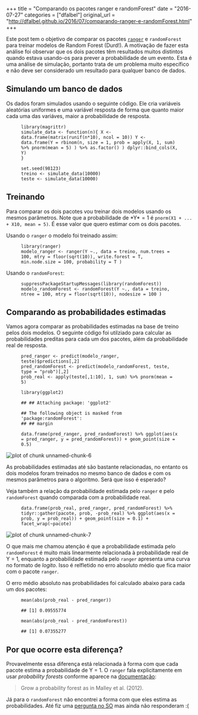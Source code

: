 +++
title = "Comparando os pacotes ranger e randomForest"
date = "2016-07-27"
categories = ["dfalbel"]
original_url = "http://dfalbel.github.io/2016/07/comparando-ranger-e-randomForest.html"
+++

<article class="post-content">
<p>
Este post tem o objetivo de comparar os pacotes
<a href="https://github.com/imbs-hl/ranger"><code class="highlighter-rouge">ranger</code></a>
e <code class="highlighter-rouge">randomForest</code> para treinar
modelos de Random Forest (Durd!). A motivação de fazer esta análise foi
observar que os dois pacotes têm resultados muitos distintos quando
estava usando-os para prever a probabilidade de um evento. Esta é uma
análise de simulação, portanto trata de um problema muito específico e
não deve ser considerado um resultado para qualquer banco de dados.
</p>
<h2 id="simulando-um-banco-de-dados">
Simulando um banco de dados
</h2>
<p>
Os dados foram simulados usando o seguinte código. Ele cria variáveis
aleatórias uniformes e uma variável resposta de forma que quanto maior
cada uma das variáves, maior a probabilidade de resposta.
</p>
<figure class="highlight">
<pre><code class="language-r"><span class="n">library</span><span class="p">(</span><span class="n">magrittr</span><span class="p">)</span><span class="w">
</span><span class="n">simulate_data</span><span class="w"> </span><span class="o">&lt;-</span><span class="w"> </span><span class="k">function</span><span class="p">(</span><span class="n">n</span><span class="p">){</span><span class="w"> </span><span class="n">X</span><span class="w"> </span><span class="o">&lt;-</span><span class="w"> </span><span class="n">data.frame</span><span class="p">(</span><span class="n">matrix</span><span class="p">(</span><span class="n">runif</span><span class="p">(</span><span class="n">n</span><span class="o">*</span><span class="m">10</span><span class="p">),</span><span class="w"> </span><span class="n">ncol</span><span class="w"> </span><span class="o">=</span><span class="w"> </span><span class="m">10</span><span class="p">))</span><span class="w"> </span><span class="n">Y</span><span class="w"> </span><span class="o">&lt;-</span><span class="w"> </span><span class="n">data.frame</span><span class="p">(</span><span class="n">Y</span><span class="w"> </span><span class="o">=</span><span class="w"> </span><span class="n">rbinom</span><span class="p">(</span><span class="n">n</span><span class="p">,</span><span class="w"> </span><span class="n">size</span><span class="w"> </span><span class="o">=</span><span class="w"> </span><span class="m">1</span><span class="p">,</span><span class="w"> </span><span class="n">prob</span><span class="w"> </span><span class="o">=</span><span class="w"> </span><span class="n">apply</span><span class="p">(</span><span class="n">X</span><span class="p">,</span><span class="w"> </span><span class="m">1</span><span class="p">,</span><span class="w"> </span><span class="n">sum</span><span class="p">)</span><span class="w"> </span><span class="o">%&gt;%</span><span class="w"> </span><span class="n">pnorm</span><span class="p">(</span><span class="n">mean</span><span class="w"> </span><span class="o">=</span><span class="w"> </span><span class="m">5</span><span class="p">)</span><span class="w"> </span><span class="p">)</span><span class="w"> </span><span class="o">%&gt;%</span><span class="w"> </span><span class="n">as.factor</span><span class="p">()</span><span class="w"> </span><span class="p">)</span><span class="w"> </span><span class="n">dplyr</span><span class="o">::</span><span class="n">bind_cols</span><span class="p">(</span><span class="n">X</span><span class="p">,</span><span class="w"> </span><span class="n">Y</span><span class="p">)</span><span class="w">
</span><span class="p">}</span></code></pre>
</figure>
<figure class="highlight">
<pre><code class="language-r"><span class="n">set.seed</span><span class="p">(</span><span class="m">98123</span><span class="p">)</span><span class="w">
</span><span class="n">treino</span><span class="w"> </span><span class="o">&lt;-</span><span class="w"> </span><span class="n">simulate_data</span><span class="p">(</span><span class="m">10000</span><span class="p">)</span><span class="w">
</span><span class="n">teste</span><span class="w"> </span><span class="o">&lt;-</span><span class="w"> </span><span class="n">simulate_data</span><span class="p">(</span><span class="m">10000</span><span class="p">)</span></code></pre>
</figure>
<h2 id="treinando">
Treinando
</h2>
<p>
Para comparar os dois pacotes vou treinar dois modelos usando os mesmos
parâmetros. Note que a probabilidade de *Y* = 1 é
<code class="highlighter-rouge">pnorm(X1 + ... + X10, mean = 5)</code>.
É esse valor que quero estimar com os dois pacotes.
</p>
<p>
Usando o <code class="highlighter-rouge">ranger</code> o modelo foi
treinado assim:
</p>
<figure class="highlight">
<pre><code class="language-r"><span class="n">library</span><span class="p">(</span><span class="n">ranger</span><span class="p">)</span><span class="w">
</span><span class="n">modelo_ranger</span><span class="w"> </span><span class="o">&lt;-</span><span class="w"> </span><span class="n">ranger</span><span class="p">(</span><span class="n">Y</span><span class="w"> </span><span class="o">~</span><span class="n">.</span><span class="p">,</span><span class="w"> </span><span class="n">data</span><span class="w"> </span><span class="o">=</span><span class="w"> </span><span class="n">treino</span><span class="p">,</span><span class="w"> </span><span class="n">num.trees</span><span class="w"> </span><span class="o">=</span><span class="w"> </span><span class="m">100</span><span class="p">,</span><span class="w"> </span><span class="n">mtry</span><span class="w"> </span><span class="o">=</span><span class="w"> </span><span class="nf">floor</span><span class="p">(</span><span class="nf">sqrt</span><span class="p">(</span><span class="m">10</span><span class="p">)),</span><span class="w"> </span><span class="n">write.forest</span><span class="w"> </span><span class="o">=</span><span class="w"> </span><span class="nb">T</span><span class="p">,</span><span class="w"> </span><span class="n">min.node.size</span><span class="w"> </span><span class="o">=</span><span class="w"> </span><span class="m">100</span><span class="p">,</span><span class="w"> </span><span class="n">probability</span><span class="w"> </span><span class="o">=</span><span class="w"> </span><span class="nb">T</span><span class="w"> </span><span class="p">)</span></code></pre>
</figure>
<p>
Usando o <code class="highlighter-rouge">randomForest</code>:
</p>
<figure class="highlight">
<pre><code class="language-r"><span class="n">suppressPackageStartupMessages</span><span class="p">(</span><span class="n">library</span><span class="p">(</span><span class="n">randomForest</span><span class="p">))</span><span class="w">
</span><span class="n">modelo_randomForest</span><span class="w"> </span><span class="o">&lt;-</span><span class="w"> </span><span class="n">randomForest</span><span class="p">(</span><span class="n">Y</span><span class="w"> </span><span class="o">~</span><span class="n">.</span><span class="p">,</span><span class="w"> </span><span class="n">data</span><span class="w"> </span><span class="o">=</span><span class="w"> </span><span class="n">treino</span><span class="p">,</span><span class="w"> </span><span class="n">ntree</span><span class="w"> </span><span class="o">=</span><span class="w"> </span><span class="m">100</span><span class="p">,</span><span class="w"> </span><span class="n">mtry</span><span class="w"> </span><span class="o">=</span><span class="w"> </span><span class="nf">floor</span><span class="p">(</span><span class="nf">sqrt</span><span class="p">(</span><span class="m">10</span><span class="p">)),</span><span class="w"> </span><span class="n">nodesize</span><span class="w"> </span><span class="o">=</span><span class="w"> </span><span class="m">100</span><span class="w"> </span><span class="p">)</span></code></pre>
</figure>
<h2 id="comparando-as-probabilidades-estimadas">
Comparando as probabilidades estimadas
</h2>
<p>
Vamos agora comparar as probabilidades estimadas na base de treino pelos
dois modelos. O seguinte código foi utilziado para calcular as
probabilidades preditas para cada um dos pacotes, além da probabilidade
real de resposta.
</p>
<figure class="highlight">
<pre><code class="language-r"><span class="n">pred_ranger</span><span class="w"> </span><span class="o">&lt;-</span><span class="w"> </span><span class="n">predict</span><span class="p">(</span><span class="n">modelo_ranger</span><span class="p">,</span><span class="w"> </span><span class="n">teste</span><span class="p">)</span><span class="o">$</span><span class="n">predictions</span><span class="p">[,</span><span class="m">2</span><span class="p">]</span><span class="w">
</span><span class="n">pred_randomForest</span><span class="w"> </span><span class="o">&lt;-</span><span class="w"> </span><span class="n">predict</span><span class="p">(</span><span class="n">modelo_randomForest</span><span class="p">,</span><span class="w"> </span><span class="n">teste</span><span class="p">,</span><span class="w"> </span><span class="n">type</span><span class="w"> </span><span class="o">=</span><span class="w"> </span><span class="s2">&quot;prob&quot;</span><span class="p">)[,</span><span class="m">2</span><span class="p">]</span><span class="w">
</span><span class="n">prob_real</span><span class="w"> </span><span class="o">&lt;-</span><span class="w"> </span><span class="n">apply</span><span class="p">(</span><span class="n">teste</span><span class="p">[,</span><span class="m">1</span><span class="o">:</span><span class="m">10</span><span class="p">],</span><span class="w"> </span><span class="m">1</span><span class="p">,</span><span class="w"> </span><span class="n">sum</span><span class="p">)</span><span class="w"> </span><span class="o">%&gt;%</span><span class="w"> </span><span class="n">pnorm</span><span class="p">(</span><span class="n">mean</span><span class="w"> </span><span class="o">=</span><span class="w"> </span><span class="m">5</span><span class="p">)</span></code></pre>
</figure>
<figure class="highlight">
<pre><code class="language-r"><span class="n">library</span><span class="p">(</span><span class="n">ggplot2</span><span class="p">)</span></code></pre>
</figure>
<figure class="highlight">
<pre><code class="language-text">## ## Attaching package: &apos;ggplot2&apos;</code></pre>
</figure>
<figure class="highlight">
<pre><code class="language-text">## The following object is masked from &apos;package:randomForest&apos;:
## ## margin</code></pre>
</figure>
<figure class="highlight">
<pre><code class="language-r"><span class="n">data.frame</span><span class="p">(</span><span class="n">pred_ranger</span><span class="p">,</span><span class="w"> </span><span class="n">pred_randomForest</span><span class="p">)</span><span class="w"> </span><span class="o">%&gt;%</span><span class="w"> </span><span class="n">ggplot</span><span class="p">(</span><span class="n">aes</span><span class="p">(</span><span class="n">x</span><span class="w"> </span><span class="o">=</span><span class="w"> </span><span class="n">pred_ranger</span><span class="p">,</span><span class="w"> </span><span class="n">y</span><span class="w"> </span><span class="o">=</span><span class="w"> </span><span class="n">pred_randomForest</span><span class="p">))</span><span class="w"> </span><span class="o">+</span><span class="w"> </span><span class="n">geom_point</span><span class="p">(</span><span class="n">size</span><span class="w"> </span><span class="o">=</span><span class="w"> </span><span class="m">0.5</span><span class="p">)</span></code></pre>
</figure>
<p>
<img src="http://dfalbel.github.io/images/2016-07-27-comparando-ranger-e-randomForest/unnamed-chunk-6-1.png" alt="plot of chunk unnamed-chunk-6">
</p>
<p>
As probabilidades estimadas até são bastante relacionadas, no entanto os
dois modelos foram treinados no mesmo banco de dados e com os mesmos
parâmetros para o algoritmo. Será que isso é esperado?
</p>
<p>
Veja também a relação da probabilidade estimada pelo
<code class="highlighter-rouge">ranger</code> e pelo
<code class="highlighter-rouge">randomForest</code> quando comparada com
a probabilidade real.
</p>
<figure class="highlight">
<pre><code class="language-r"><span class="n">data.frame</span><span class="p">(</span><span class="n">prob_real</span><span class="p">,</span><span class="w"> </span><span class="n">pred_ranger</span><span class="p">,</span><span class="w"> </span><span class="n">pred_randomForest</span><span class="p">)</span><span class="w"> </span><span class="o">%&gt;%</span><span class="w"> </span><span class="n">tidyr</span><span class="o">::</span><span class="n">gather</span><span class="p">(</span><span class="n">pacote</span><span class="p">,</span><span class="w"> </span><span class="n">prob</span><span class="p">,</span><span class="w"> </span><span class="o">-</span><span class="n">prob_real</span><span class="p">)</span><span class="w"> </span><span class="o">%&gt;%</span><span class="w"> </span><span class="n">ggplot</span><span class="p">(</span><span class="n">aes</span><span class="p">(</span><span class="n">x</span><span class="w"> </span><span class="o">=</span><span class="w"> </span><span class="n">prob</span><span class="p">,</span><span class="w"> </span><span class="n">y</span><span class="w"> </span><span class="o">=</span><span class="w"> </span><span class="n">prob_real</span><span class="p">))</span><span class="w"> </span><span class="o">+</span><span class="w"> </span><span class="n">geom_point</span><span class="p">(</span><span class="n">size</span><span class="w"> </span><span class="o">=</span><span class="w"> </span><span class="m">0.1</span><span class="p">)</span><span class="w"> </span><span class="o">+</span><span class="w"> </span><span class="n">facet_wrap</span><span class="p">(</span><span class="o">~</span><span class="n">pacote</span><span class="p">)</span></code></pre>
</figure>
<p>
<img src="http://dfalbel.github.io/images/2016-07-27-comparando-ranger-e-randomForest/unnamed-chunk-7-1.png" alt="plot of chunk unnamed-chunk-7">
</p>
<p>
O que mais me chamou atenção é que a probabilidade estimada pelo
<code class="highlighter-rouge">randomForest</code> é muito mais
linearmente relacionada à probabilidade real de Y = 1, enquanto a
probabilidade estimada pelo
<code class="highlighter-rouge">ranger</code> apresenta uma curva no
formato de <em>logito</em>. Isso é relfletido no erro absoluto médio que
fica maior com o pacote <code class="highlighter-rouge">ranger</code>.
</p>
<p>
O erro médio absoluto nas probabilidades foi calculado abaixo para cada
um dos pacotes:
</p>
<figure class="highlight">
<pre><code class="language-r"><span class="n">mean</span><span class="p">(</span><span class="nf">abs</span><span class="p">(</span><span class="n">prob_real</span><span class="w"> </span><span class="o">-</span><span class="w"> </span><span class="n">pred_ranger</span><span class="p">))</span></code></pre>
</figure>
<figure class="highlight">
<pre><code class="language-text">## [1] 0.09555774</code></pre>
</figure>
<figure class="highlight">
<pre><code class="language-r"><span class="n">mean</span><span class="p">(</span><span class="nf">abs</span><span class="p">(</span><span class="n">prob_real</span><span class="w"> </span><span class="o">-</span><span class="w"> </span><span class="n">pred_randomForest</span><span class="p">))</span></code></pre>
</figure>
<figure class="highlight">
<pre><code class="language-text">## [1] 0.07355277</code></pre>
</figure>
<h2 id="por-que-ocorre-esta-diferena">
Por que ocorre esta diferença?
</h2>
<p>
Provavelmente essa diferença está relacionada à forma com que cada
pacote estima a probabilidade de Y = 1. O
<code class="highlighter-rouge">ranger</code> fala explicitamente em
usar <em>probability forests</em> conforme aparece na
<a href="http://www.inside-r.org/packages/cran/ranger/docs/ranger">documentação</a>:
</p>
<blockquote>
<p>
Grow a probability forest as in Malley et al. (2012).
</p>
</blockquote>
<p>
Já para o <code class="highlighter-rouge">randomForest</code> não
encontrei a forma com que eles estima as probabilidades. Até fiz uma
<a href="http://stackoverflow.com/q/38618955/3297472">pergunta no SO</a>
mas ainda não responderam :(
</p>
</article>

